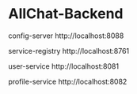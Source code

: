 # AllChat-Backend

config-server
http://localhost:8088

service-registry
http://localhost:8761

user-service
http://localhost:8081

profile-service
http://localhost:8082